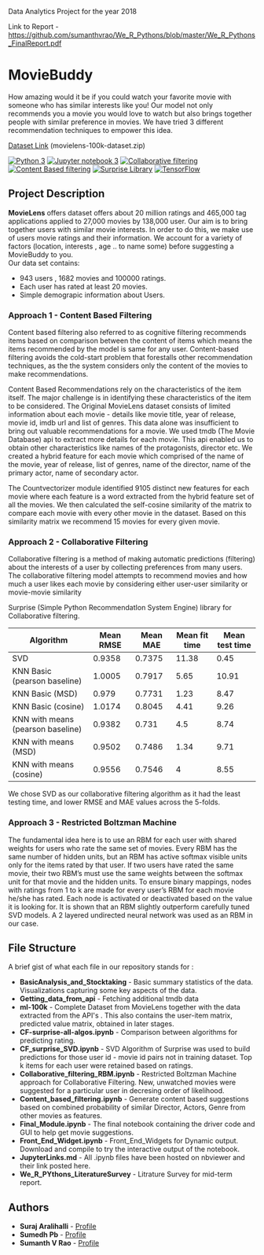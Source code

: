 Data Analytics Project for the year 2018

Link to Report - https://github.com/sumanthvrao/We_R_Pythons/blob/master/We_R_Pythons_FinalReport.pdf

MovieBuddy
======

How  amazing would it be if you could watch your favorite movie with someone who has similar interests like you! Our model not only recommends you a movie you would love to watch but also brings together people with similar preference in movies. We have tried 3 different recommendation techniques to empower this idea.

[Dataset Link](https://grouplens.org/datasets/movielens/100k/) (movielens-100k-dataset.zip)

[![Python 3](https://img.shields.io/badge/python-3-blue.svg)](https://www.python.org/download/releases/3.0/)
[![Jupyter notebook 3](https://img.shields.io/badge/jupyter%20notebook-5.0.0-orange.svg
)](https://jupyter-notebook.readthedocs.io/en/5.0.0/)
[![Collaborative filtering](https://img.shields.io/badge/collaborative-filtering-red.svg
)](#)
[![Content Based filtering](https://img.shields.io/badge/contest%20based-filtering-yellow.svg)](#)
[![Surprise Library](https://img.shields.io/badge/surprise-library-brightgreen.svg)](http://surpriselib.com/)
[![TensorFlow](https://img.shields.io/badge/tensorflow%20-1.5-blue.svg)](http://surpriselib.com/)

## Project Description

**MovieLens** offers dataset offers about 20 million ratings and 465,000 tag applications applied to 27,000 movies by 138,000 user.
Our aim is to bring together users with similar movie interests. In order to do this, we make use of users movie ratings and their information. We account for a variety of factors (location, interests , age .. to name some) before suggesting a MovieBuddy to you.<br>
Our data set contains: 
* 943 users , 1682 movies and 100000 ratings.
* Each user has rated at least 20 movies. 
* Simple demograpic information about Users.

### Approach 1 - Content Based Filtering

Content based filtering also referred to as cognitive filtering recommends items based on comparison between the content of items which means the items recommended by the model is same for any user. Content-based filtering avoids the cold-start problem that forestalls other recommendation techniques, as the the system considers only the content of the movies to make recommendations.

Content Based Recommendations rely on the characteristics of the item itself. The major challenge is in identifying these characteristics of the item to be considered. The Original MovieLens dataset consists of limited information about each movie - details like movie title, year of release, movie id, imdb url and list of genres. This data alone was insufficient to bring out valuable recommendations for a movie. We used tmdb (The Movie Database) api to extract more details for each movie. This api enabled us to obtain other characteristics like names of the protagonists, director etc. We created a hybrid feature for each movie which comprised of the name of the movie, year of release, list of genres, name of the director, name of the primary actor, name of secondary actor.

The Countvectorizer module identified 9105 distinct new features for each movie where each feature is a word extracted from the hybrid feature set of all the movies. We then calculated the self-cosine similarity of the matrix to compare each movie with every other movie in the dataset. Based on this similarity matrix we recommend 15 movies for every given movie.

### Approach 2 - Collaborative Filtering

Collaborative filtering is a method of making automatic predictions (filtering) about the interests of a user by collecting preferences from many users. The collaborative filtering model attempts to recommend movies and how much a user likes each movie by considering either user-user similarity or movie-movie similarity

Surprise (Simple Python RecommendatIon System Engine) library for Collaborative filtering. 

| Algorithm                         | Mean RMSE | Mean MAE | Mean fit time | Mean test time |
|-----------------------------------|-----------|----------|---------------|----------------|
| SVD                               | 0.9358    | 0.7375   | 11.38         | 0.45           |
| KNN Basic (pearson baseline)      | 1.0005    | 0.7917   | 5.65          | 10.91          |
| KNN Basic (MSD)                   | 0.979     | 0.7731   | 1.23          | 8.47           |
| KNN Basic (cosine)                | 1.0174    | 0.8045   | 4.41          | 9.26           |
| KNN with means (pearson baseline) | 0.9382    | 0.731    | 4.5           | 8.74           |
| KNN with means (MSD)              | 0.9502    | 0.7486   | 1.34          | 9.71           |
| KNN with means (cosine)           | 0.9556    | 0.7546   | 4             | 8.55           |

We chose SVD as our collaborative filtering algorithm as it had the least testing time, and lower RMSE and MAE values across the 5-folds.

### Approach 3 - Restricted Boltzman Machine

The fundamental idea here is to use an RBM for each user with shared weights for users who rate the same set of movies. Every RBM has the same number of hidden units, but an RBM has active softmax visible units only for the items rated by that user. If two users have rated the same movie, their two RBM’s must use the same weights between the softmax unit for that movie and the hidden units. To ensure binary mappings, nodes with ratings from 1 to k are made for every user’s RBM for each movie he/she has rated. Each node is activated or deactivated based on the value it is looking for. It is shown that an RBM slightly outperform carefully tuned SVD models. A 2 layered undirected neural network was used as an RBM in our case.

## File Structure
A brief gist of what each file in our repository stands for :<br>
* **BasicAnalysis_and_Stocktaking** - Basic summary statistics of the data. Visualizations capturing some key aspects of the data.
* **Getting_data_from_api** - Fetching additional tmdb data
* **ml-100k** - Complete Dataset from MovieLens together with the data extracted from the API's . This also contains the user-item matrix, predicted value matrix, obtained in later stages.
* **CF-surprise-all-algos.ipynb** - Comparison between algorithms for predicting rating.
* **CF_surprise_SVD.ipynb** - SVD Algorithm of Surprise was used to build predictions for those user id - movie id pairs not in training dataset. Top k items for each user were retained based on ratings.
* **Collaborative_filtering_RBM.ipynb** - Restricted Boltzman Machine approach for Collaborative Filtering. New, unwatched movies were suggested for a particular user in decresing order of likelihood.
* **Content_based_filtering.ipynb** - Generate content based suggestions based on combined probability of similar Director, Actors, Genre from other movies as features.
* **Final_Module.ipynb** - The final notebook containing the driver code and GUI to help get movie suggestions.
* **Front_End_Widget.ipynb** - Front_End_Widgets for Dynamic output. Download and compile to try the interactive output of the notebook.
* **JupyterLinks.md** - All .ipynb files have been hosted on nbviewer and their link posted here.
* **We_R_PYthons_LiteratureSurvey** - Litrature Survey for mid-term report.


Authors
------
* **Suraj Aralihalli** - [Profile](https://github.com/SurajAralihalli)<br>
* **Sumedh Pb** - [Profile](https://github.com/sumedhpb)<br>
* **Sumanth V Rao** - [Profile](https://github.com/sumanthvrao)<br>
